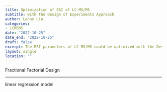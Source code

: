 ```yaml
---
title: Optimization of ESI of LC-MS/MS
subtitle: with the Design of Experiments Approach
author: Lenny Lin
categories:
- LCMSMS
date: "2022-10-25"
date_end: "2022-10-25"
draft: false
excerpt: The ESI parameters of LC-MS/MS could be optimized with the Design of Experiments Approach.  It can be achieved with R.
layout: single
location: ""
---
```


Fractional Factorial Design
<!--more-->
---

linear regression model